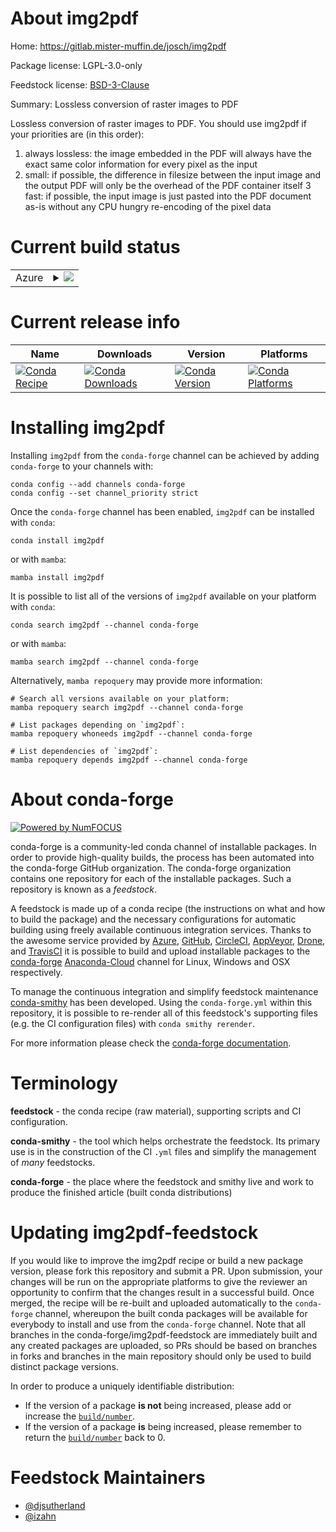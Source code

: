 About img2pdf
=============

Home: https://gitlab.mister-muffin.de/josch/img2pdf

Package license: LGPL-3.0-only

Feedstock license: [BSD-3-Clause](https://github.com/conda-forge/img2pdf-feedstock/blob/main/LICENSE.txt)

Summary: Lossless conversion of raster images to PDF

Lossless conversion of raster images to PDF. You should use img2pdf if your priorities
are (in this order):

1. always lossless: the image embedded in the PDF will always have the exact same color information for every pixel as the input
2. small: if possible, the difference in filesize between the input image and the output PDF will only be the overhead of the PDF container itself
3 fast: if possible, the input image is just pasted into the PDF document as-is without any CPU hungry re-encoding of the pixel data


Current build status
====================


<table>
    
  <tr>
    <td>Azure</td>
    <td>
      <details>
        <summary>
          <a href="https://dev.azure.com/conda-forge/feedstock-builds/_build/latest?definitionId=7932&branchName=main">
            <img src="https://dev.azure.com/conda-forge/feedstock-builds/_apis/build/status/img2pdf-feedstock?branchName=main">
          </a>
        </summary>
        <table>
          <thead><tr><th>Variant</th><th>Status</th></tr></thead>
          <tbody><tr>
              <td>linux_64_python3.10.____cpythonpython_implcpython</td>
              <td>
                <a href="https://dev.azure.com/conda-forge/feedstock-builds/_build/latest?definitionId=7932&branchName=main">
                  <img src="https://dev.azure.com/conda-forge/feedstock-builds/_apis/build/status/img2pdf-feedstock?branchName=main&jobName=linux&configuration=linux_64_python3.10.____cpythonpython_implcpython" alt="variant">
                </a>
              </td>
            </tr><tr>
              <td>linux_64_python3.7.____cpythonpython_implcpython</td>
              <td>
                <a href="https://dev.azure.com/conda-forge/feedstock-builds/_build/latest?definitionId=7932&branchName=main">
                  <img src="https://dev.azure.com/conda-forge/feedstock-builds/_apis/build/status/img2pdf-feedstock?branchName=main&jobName=linux&configuration=linux_64_python3.7.____cpythonpython_implcpython" alt="variant">
                </a>
              </td>
            </tr><tr>
              <td>linux_64_python3.8.____cpythonpython_implcpython</td>
              <td>
                <a href="https://dev.azure.com/conda-forge/feedstock-builds/_build/latest?definitionId=7932&branchName=main">
                  <img src="https://dev.azure.com/conda-forge/feedstock-builds/_apis/build/status/img2pdf-feedstock?branchName=main&jobName=linux&configuration=linux_64_python3.8.____cpythonpython_implcpython" alt="variant">
                </a>
              </td>
            </tr><tr>
              <td>linux_64_python3.9.____cpythonpython_implcpython</td>
              <td>
                <a href="https://dev.azure.com/conda-forge/feedstock-builds/_build/latest?definitionId=7932&branchName=main">
                  <img src="https://dev.azure.com/conda-forge/feedstock-builds/_apis/build/status/img2pdf-feedstock?branchName=main&jobName=linux&configuration=linux_64_python3.9.____cpythonpython_implcpython" alt="variant">
                </a>
              </td>
            </tr><tr>
              <td>osx_64_python3.10.____cpythonpython_implcpython</td>
              <td>
                <a href="https://dev.azure.com/conda-forge/feedstock-builds/_build/latest?definitionId=7932&branchName=main">
                  <img src="https://dev.azure.com/conda-forge/feedstock-builds/_apis/build/status/img2pdf-feedstock?branchName=main&jobName=osx&configuration=osx_64_python3.10.____cpythonpython_implcpython" alt="variant">
                </a>
              </td>
            </tr><tr>
              <td>osx_64_python3.7.____cpythonpython_implcpython</td>
              <td>
                <a href="https://dev.azure.com/conda-forge/feedstock-builds/_build/latest?definitionId=7932&branchName=main">
                  <img src="https://dev.azure.com/conda-forge/feedstock-builds/_apis/build/status/img2pdf-feedstock?branchName=main&jobName=osx&configuration=osx_64_python3.7.____cpythonpython_implcpython" alt="variant">
                </a>
              </td>
            </tr><tr>
              <td>osx_64_python3.8.____cpythonpython_implcpython</td>
              <td>
                <a href="https://dev.azure.com/conda-forge/feedstock-builds/_build/latest?definitionId=7932&branchName=main">
                  <img src="https://dev.azure.com/conda-forge/feedstock-builds/_apis/build/status/img2pdf-feedstock?branchName=main&jobName=osx&configuration=osx_64_python3.8.____cpythonpython_implcpython" alt="variant">
                </a>
              </td>
            </tr><tr>
              <td>osx_64_python3.9.____cpythonpython_implcpython</td>
              <td>
                <a href="https://dev.azure.com/conda-forge/feedstock-builds/_build/latest?definitionId=7932&branchName=main">
                  <img src="https://dev.azure.com/conda-forge/feedstock-builds/_apis/build/status/img2pdf-feedstock?branchName=main&jobName=osx&configuration=osx_64_python3.9.____cpythonpython_implcpython" alt="variant">
                </a>
              </td>
            </tr><tr>
              <td>win_64_python3.10.____cpythonpython_implcpython</td>
              <td>
                <a href="https://dev.azure.com/conda-forge/feedstock-builds/_build/latest?definitionId=7932&branchName=main">
                  <img src="https://dev.azure.com/conda-forge/feedstock-builds/_apis/build/status/img2pdf-feedstock?branchName=main&jobName=win&configuration=win_64_python3.10.____cpythonpython_implcpython" alt="variant">
                </a>
              </td>
            </tr><tr>
              <td>win_64_python3.7.____cpythonpython_implcpython</td>
              <td>
                <a href="https://dev.azure.com/conda-forge/feedstock-builds/_build/latest?definitionId=7932&branchName=main">
                  <img src="https://dev.azure.com/conda-forge/feedstock-builds/_apis/build/status/img2pdf-feedstock?branchName=main&jobName=win&configuration=win_64_python3.7.____cpythonpython_implcpython" alt="variant">
                </a>
              </td>
            </tr><tr>
              <td>win_64_python3.8.____cpythonpython_implcpython</td>
              <td>
                <a href="https://dev.azure.com/conda-forge/feedstock-builds/_build/latest?definitionId=7932&branchName=main">
                  <img src="https://dev.azure.com/conda-forge/feedstock-builds/_apis/build/status/img2pdf-feedstock?branchName=main&jobName=win&configuration=win_64_python3.8.____cpythonpython_implcpython" alt="variant">
                </a>
              </td>
            </tr><tr>
              <td>win_64_python3.9.____cpythonpython_implcpython</td>
              <td>
                <a href="https://dev.azure.com/conda-forge/feedstock-builds/_build/latest?definitionId=7932&branchName=main">
                  <img src="https://dev.azure.com/conda-forge/feedstock-builds/_apis/build/status/img2pdf-feedstock?branchName=main&jobName=win&configuration=win_64_python3.9.____cpythonpython_implcpython" alt="variant">
                </a>
              </td>
            </tr>
          </tbody>
        </table>
      </details>
    </td>
  </tr>
</table>

Current release info
====================

| Name | Downloads | Version | Platforms |
| --- | --- | --- | --- |
| [![Conda Recipe](https://img.shields.io/badge/recipe-img2pdf-green.svg)](https://anaconda.org/conda-forge/img2pdf) | [![Conda Downloads](https://img.shields.io/conda/dn/conda-forge/img2pdf.svg)](https://anaconda.org/conda-forge/img2pdf) | [![Conda Version](https://img.shields.io/conda/vn/conda-forge/img2pdf.svg)](https://anaconda.org/conda-forge/img2pdf) | [![Conda Platforms](https://img.shields.io/conda/pn/conda-forge/img2pdf.svg)](https://anaconda.org/conda-forge/img2pdf) |

Installing img2pdf
==================

Installing `img2pdf` from the `conda-forge` channel can be achieved by adding `conda-forge` to your channels with:

```
conda config --add channels conda-forge
conda config --set channel_priority strict
```

Once the `conda-forge` channel has been enabled, `img2pdf` can be installed with `conda`:

```
conda install img2pdf
```

or with `mamba`:

```
mamba install img2pdf
```

It is possible to list all of the versions of `img2pdf` available on your platform with `conda`:

```
conda search img2pdf --channel conda-forge
```

or with `mamba`:

```
mamba search img2pdf --channel conda-forge
```

Alternatively, `mamba repoquery` may provide more information:

```
# Search all versions available on your platform:
mamba repoquery search img2pdf --channel conda-forge

# List packages depending on `img2pdf`:
mamba repoquery whoneeds img2pdf --channel conda-forge

# List dependencies of `img2pdf`:
mamba repoquery depends img2pdf --channel conda-forge
```


About conda-forge
=================

[![Powered by
NumFOCUS](https://img.shields.io/badge/powered%20by-NumFOCUS-orange.svg?style=flat&colorA=E1523D&colorB=007D8A)](https://numfocus.org)

conda-forge is a community-led conda channel of installable packages.
In order to provide high-quality builds, the process has been automated into the
conda-forge GitHub organization. The conda-forge organization contains one repository
for each of the installable packages. Such a repository is known as a *feedstock*.

A feedstock is made up of a conda recipe (the instructions on what and how to build
the package) and the necessary configurations for automatic building using freely
available continuous integration services. Thanks to the awesome service provided by
[Azure](https://azure.microsoft.com/en-us/services/devops/), [GitHub](https://github.com/),
[CircleCI](https://circleci.com/), [AppVeyor](https://www.appveyor.com/),
[Drone](https://cloud.drone.io/welcome), and [TravisCI](https://travis-ci.com/)
it is possible to build and upload installable packages to the
[conda-forge](https://anaconda.org/conda-forge) [Anaconda-Cloud](https://anaconda.org/)
channel for Linux, Windows and OSX respectively.

To manage the continuous integration and simplify feedstock maintenance
[conda-smithy](https://github.com/conda-forge/conda-smithy) has been developed.
Using the ``conda-forge.yml`` within this repository, it is possible to re-render all of
this feedstock's supporting files (e.g. the CI configuration files) with ``conda smithy rerender``.

For more information please check the [conda-forge documentation](https://conda-forge.org/docs/).

Terminology
===========

**feedstock** - the conda recipe (raw material), supporting scripts and CI configuration.

**conda-smithy** - the tool which helps orchestrate the feedstock.
                   Its primary use is in the construction of the CI ``.yml`` files
                   and simplify the management of *many* feedstocks.

**conda-forge** - the place where the feedstock and smithy live and work to
                  produce the finished article (built conda distributions)


Updating img2pdf-feedstock
==========================

If you would like to improve the img2pdf recipe or build a new
package version, please fork this repository and submit a PR. Upon submission,
your changes will be run on the appropriate platforms to give the reviewer an
opportunity to confirm that the changes result in a successful build. Once
merged, the recipe will be re-built and uploaded automatically to the
`conda-forge` channel, whereupon the built conda packages will be available for
everybody to install and use from the `conda-forge` channel.
Note that all branches in the conda-forge/img2pdf-feedstock are
immediately built and any created packages are uploaded, so PRs should be based
on branches in forks and branches in the main repository should only be used to
build distinct package versions.

In order to produce a uniquely identifiable distribution:
 * If the version of a package **is not** being increased, please add or increase
   the [``build/number``](https://docs.conda.io/projects/conda-build/en/latest/resources/define-metadata.html#build-number-and-string).
 * If the version of a package **is** being increased, please remember to return
   the [``build/number``](https://docs.conda.io/projects/conda-build/en/latest/resources/define-metadata.html#build-number-and-string)
   back to 0.

Feedstock Maintainers
=====================

* [@djsutherland](https://github.com/djsutherland/)
* [@izahn](https://github.com/izahn/)

